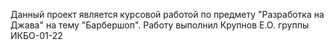 Данный проект является курсовой работой по предмету "Разработка на Джава" на тему "Барбершоп". Работу выполнил Крупнов Е.О. группы ИКБО-01-22
